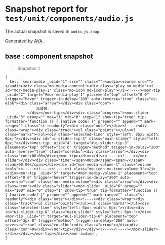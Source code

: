 # Snapshot report for `test/unit/components/audio.js`

The actual snapshot is saved in `audio.js.snap`.

Generated by [AVA](https://ava.li).

## base : component snapshot

> Snapshot 1

    {
      $el: `<mor-audio _uiid="1" src="" class=""><audio><source src=""></audio><div class="mo-media-control"><div class="play no-media"><i id="mor-media-play-1" class="mo-icon mo-icon-play"></i><!----><mor-tip _uiid="2" target="#mor-media-play-1" placement="top" offset="0 0" trigger="hover" trigger-in-delay="200" auto-reverse="true" class="co-elbk"><div class="arrow"></div><div class="con">␊
                  无音频␊
              </div></mor-tip></div><div class="progress"><mor-slider _uiid="3" group="" max="1" min="0" step="1" show-tip="true" tip-formatter="function () { [native code] }" prepend="" append="" mark-range="" class="st-readonly"><div class="note"></div><!----><div class="wrap"><div class="track"><ul class="points"></ul><ul class="marks"></ul><div class="selected-line" style="left: 0px; width: 0px;"></div><div id="ui-slider-tip-3" class="main-slider" style="left: 0px;"></div><mor-tip _uiid="4" target="#ui-slider-tip-3" placement="top" offset="3px 0" trigger="method" trigger-in-delay="200" auto-reverse="true" class="co-elbu"><div class="arrow"></div><div class="con">00:00</div></mor-tip></div></div><!----><!----></mor-slider></div><div class="time"><span>00:00</span><span>/</span><span>00:00</span></div><div id="mor-media-volume-1" class="volume tools"><!----><!----><!----><i class="mo-icon mo-icon-volume-3"></i></div><mor-tip _uiid="5" target="#mor-media-volume-1" placement="top" offset="0 0" trigger="hover" trigger-in-delay="200" auto-reverse="true" class="mor-media-volume"><div class="arrow"></div><div class="con"><div class="slider"><mor-slider _uiid="6" group="" max="100" min="0" step="1" show-tip="true" tip-formatter="function () { [native code] }" prepend="" append="" mark-range="" class="st-readonly"><div class="note"></div><!----><div class="wrap"><div class="track"><ul class="points"></ul><ul class="marks"></ul><div class="selected-line" style="left: 0px; width: 0px;"></div><div id="ui-slider-tip-6" class="main-slider" style="left: 0px;"></div><mor-tip _uiid="7" target="#ui-slider-tip-6" placement="top" offset="3px 0" trigger="method" trigger-in-delay="200" auto-reverse="true" class="co-elbu"><div class="arrow"></div><div class="con">0%</div></mor-tip></div></div><!----><!----></mor-slider></div></div></mor-tip></div></mor-audio>`,
    }
